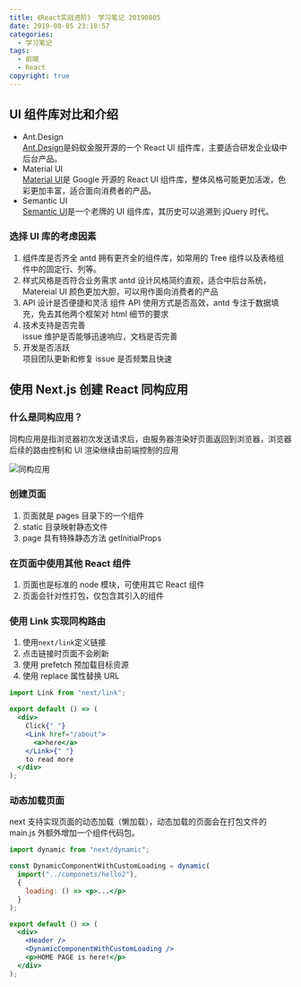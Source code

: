 ```yaml
---
title: 《React实战进阶》 学习笔记 20190805
date: 2019-08-05 23:10:57
categories:
  - 学习笔记
tags:
  - 前端
  - React
copyright: true
---
```


## UI 组件库对比和介绍

- Ant.Design  
  [Ant.Design](https://ant.design/index-cn)是蚂蚁金服开源的一个 React UI 组件库，主要适合研发企业级中后台产品。
- Material UI  
  [Material UI](https://material-ui.com/)是 Google 开源的 React UI 组件库，整体风格可能更加活泼，色彩更加丰富，适合面向消费者的产品。
- Semantic UI  
  [Semantic UI](https://semantic-ui.com/)是一个老牌的 UI 组件库，其历史可以追溯到 jQuery 时代。<!--more-->

### 选择 UI 库的考虑因素

1. 组件库是否齐全
   antd 拥有更齐全的组件库，如常用的 Tree 组件以及表格组件中的固定行、列等。
2. 样式风格是否符合业务需求
   antd 设计风格简约直观，适合中后台系统，Matereial UI 颜色更加大胆，可以用作面向消费者的产品
3. API 设计是否便捷和灵活
   组件 API 使用方式是否高效，antd 专注于数据填充，免去其他两个框架对 html 细节的要求
4. 技术支持是否完善  
   issue 维护是否能够迅速响应，文档是否完善
5. 开发是否活跃  
   项目团队更新和修复 issue 是否频繁且快速

## 使用 Next.js 创建 React 同构应用

### 什么是同构应用？

同构应用是指浏览器初次发送请求后，由服务器渲染好页面返回到浏览器，浏览器后续的路由控制和 UI 渲染继续由前端控制的应用

![同构应用](https://img.yeyanjie.com/blog/201908/7.png)

### 创建页面

1. 页面就是 pages 目录下的一个组件
2. static 目录映射静态文件
3. page 具有特殊静态方法 getInitialProps

### 在页面中使用其他 React 组件

1. 页面也是标准的 node 模块，可使用其它 React 组件
2. 页面会针对性打包，仅包含其引入的组件

### 使用 Link 实现同构路由

1. 使用`next/link`定义链接
2. 点击链接时页面不会刷新
3. 使用 prefetch 预加载目标资源
4. 使用 replace 属性替换 URL

```jsx
import Link from "next/link";

export default () => (
  <div>
    Click{" "}
    <Link href="/about">
      <a>here</a>
    </Link>{" "}
    to read more
  </div>
);
```

### 动态加载页面

next 支持实现页面的动态加载（懒加载），动态加载的页面会在打包文件的 main.js 外额外增加一个组件代码包。

```jsx
import dynamic from "next/dynamic";

const DynamicComponentWithCustomLoading = dynamic(
  import("../componets/hello2"),
  {
    loading: () => <p>...</p>
  }
);

export default () => (
  <div>
    <Header />
    <DynamicComponentWithCustomLoading />
    <p>HOME PAGE is here!</p>
  </div>
);
```
